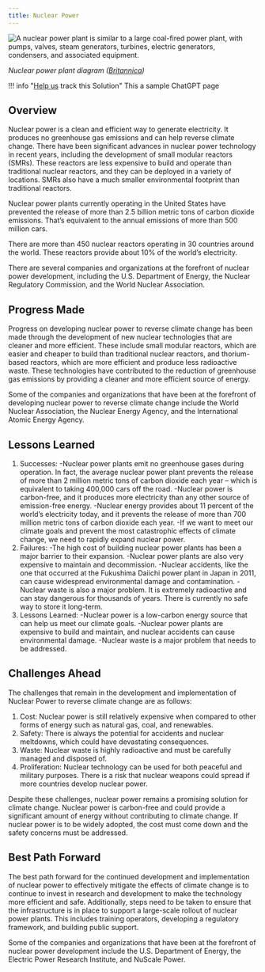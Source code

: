 ```yaml
---
title: Nuclear Power
---
```

![ A nuclear power plant is similar to a large coal-fired power plant, with pumps, valves, steam generators, turbines, electric generators, condensers, and associated equipment.](/img/nuclear-power.webp)

*Nuclear power plant diagram ([Britannica](https://www.britannica.com/technology/nuclear-power))*

!!! info "[Help us](../../contribute) track this Solution"
    This a sample ChatGPT page

## Overview

Nuclear power is a clean and efficient way to generate electricity. It produces no greenhouse gas emissions and can help reverse climate change. There have been significant advances in nuclear power technology in recent years, including the development of small modular reactors (SMRs). These reactors are less expensive to build and operate than traditional nuclear reactors, and they can be deployed in a variety of locations. SMRs also have a much smaller environmental footprint than traditional reactors.

Nuclear power plants currently operating in the United States have prevented the release of more than 2.5 billion metric tons of carbon dioxide emissions. That’s equivalent to the annual emissions of more than 500 million cars.

There are more than 450 nuclear reactors operating in 30 countries around the world. These reactors provide about 10% of the world’s electricity.

There are several companies and organizations at the forefront of nuclear power development, including the U.S. Department of Energy, the Nuclear Regulatory Commission, and the World Nuclear Association.

## Progress Made

Progress on developing nuclear power to reverse climate change has been made through the development of new nuclear technologies that are cleaner and more efficient. These include small modular reactors, which are easier and cheaper to build than traditional nuclear reactors, and thorium-based reactors, which are more efficient and produce less radioactive waste. These technologies have contributed to the reduction of greenhouse gas emissions by providing a cleaner and more efficient source of energy.

Some of the companies and organizations that have been at the forefront of developing nuclear power to reverse climate change include the World Nuclear Association, the Nuclear Energy Agency, and the International Atomic Energy Agency.

## Lessons Learned

1. Successes: 
   -Nuclear power plants emit no greenhouse gases during operation. In fact, the average nuclear power plant prevents the release of more than 2 million metric tons of carbon dioxide each year – which is equivalent to taking 400,000 cars off the road. 
   -Nuclear power is carbon-free, and it produces more electricity than any other source of emission-free energy. 
   -Nuclear energy provides about 11 percent of the world’s electricity today, and it prevents the release of more than 700 million metric tons of carbon dioxide each year. 
   -If we want to meet our climate goals and prevent the most catastrophic effects of climate change, we need to rapidly expand nuclear power.
2. Failures: 
   -The high cost of building nuclear power plants has been a major barrier to their expansion. 
   -Nuclear power plants are also very expensive to maintain and decommission. 
   -Nuclear accidents, like the one that occurred at the Fukushima Daiichi power plant in Japan in 2011, can cause widespread environmental damage and contamination. 
   -Nuclear waste is also a major problem. It is extremely radioactive and can stay dangerous for thousands of years. There is currently no safe way to store it long-term.
3. Lessons Learned: 
   -Nuclear power is a low-carbon energy source that can help us meet our climate goals. 
   -Nuclear power plants are expensive to build and maintain, and nuclear accidents can cause environmental damage. 
   -Nuclear waste is a major problem that needs to be addressed.

## Challenges Ahead

The challenges that remain in the development and implementation of Nuclear Power to reverse climate change are as follows:

1. Cost: Nuclear power is still relatively expensive when compared to other forms of energy such as natural gas, coal, and renewables.
2. Safety: There is always the potential for accidents and nuclear meltdowns, which could have devastating consequences.
3. Waste: Nuclear waste is highly radioactive and must be carefully managed and disposed of.
4. Proliferation: Nuclear technology can be used for both peaceful and military purposes. There is a risk that nuclear weapons could spread if more countries develop nuclear power.

Despite these challenges, nuclear power remains a promising solution for climate change. Nuclear power is carbon-free and could provide a significant amount of energy without contributing to climate change. If nuclear power is to be widely adopted, the cost must come down and the safety concerns must be addressed.

## Best Path Forward

The best path forward for the continued development and implementation of nuclear power to effectively mitigate the effects of climate change is to continue to invest in research and development to make the technology more efficient and safe. Additionally, steps need to be taken to ensure that the infrastructure is in place to support a large-scale rollout of nuclear power plants. This includes training operators, developing a regulatory framework, and building public support.

Some of the companies and organizations that have been at the forefront of nuclear power development include the U.S. Department of Energy, the Electric Power Research Institute, and NuScale Power.